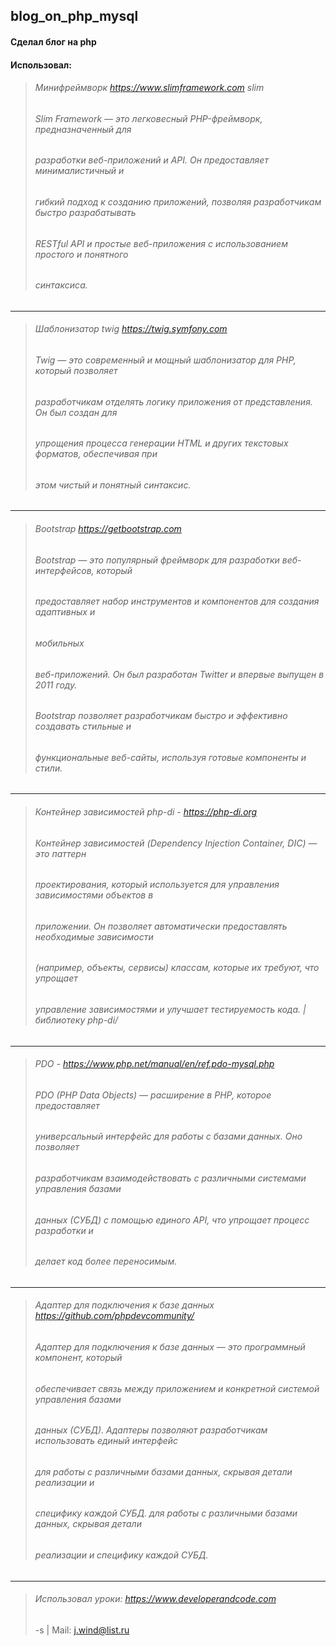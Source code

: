 ## blog_on_php_mysql
#### __Сделал блог на php__
#### Использовал:
> ###### Минифреймворк https://www.slimframework.com slim
> ###### Slim Framework — это легковесный PHP-фреймворк, предназначенный для 
> ###### разработки веб-приложений и API. Он предоставляет минималистичный и 
> ###### гибкий подход к созданию приложений, позволяя разработчикам быстро разрабатывать
> ###### RESTful API и простые веб-приложения с использованием простого и понятного 
> ###### синтаксиса.
___ 
> ###### Шаблонизатор twig https://twig.symfony.com
> ###### Twig — это современный и мощный шаблонизатор для PHP, который позволяет 
> ###### разработчикам отделять логику приложения от представления. Он был создан для 
> ###### упрощения процесса генерации HTML и других текстовых форматов, обеспечивая при 
> ###### этом чистый и понятный синтаксис.
___ 
> ###### Bootstrap https://getbootstrap.com
> ###### Bootstrap — это популярный фреймворк для разработки веб-интерфейсов, который 
> ###### предоставляет набор инструментов и компонентов для создания адаптивных и 
> ###### мобильных
> ###### веб-приложений. Он был разработан Twitter и впервые выпущен в 2011 году. 
> ###### Bootstrap позволяет разработчикам быстро и эффективно создавать стильные и 
> ###### функциональные веб-сайты, используя готовые компоненты и стили.
___ 
> ###### Контейнер зависимостей php-di -  https://php-di.org
> ###### Контейнер зависимостей (Dependency Injection Container, DIC) — это паттерн  
> ###### проектирования, который используется для управления зависимостями объектов в 
> ###### приложении. Он позволяет автоматически предоставлять необходимые зависимости 
> ###### (например, объекты, сервисы) классам, которые их требуют, что упрощает 
> ###### управление зависимостями и улучшает тестируемость кода. | библиотеку php-di/
___ 
> ###### PDO - https://www.php.net/manual/en/ref.pdo-mysql.php
> ###### PDO (PHP Data Objects) — расширение в PHP, которое предоставляет 
> ###### универсальный интерфейс для работы с базами данных. Оно позволяет    
> ###### разработчикам взаимодействовать с различными системами управления базами 
> ###### данных (СУБД) с помощью единого API, что упрощает процесс разработки и 
> ###### делает код более переносимым. 
___ 
> ###### Адаптер для подключения к базе данных  https://github.com/phpdevcommunity/
> ###### Адаптер для подключения к базе данных — это программный компонент, который 
> ###### обеспечивает связь между приложением и конкретной системой управления базами 
> ###### данных (СУБД). Адаптеры позволяют разработчикам использовать единый интерфейс 
> ###### для  работы с различными базами данных, скрывая детали реализации и 
> ###### специфику каждой  СУБД. для  работы с различными базами данных, скрывая детали 
> ###### реализации и специфику  каждой  СУБД.
___ 
> ###### Использовал уроки: https://www.developerandcode.com
> -s | Mail: j.wind@list.ru

